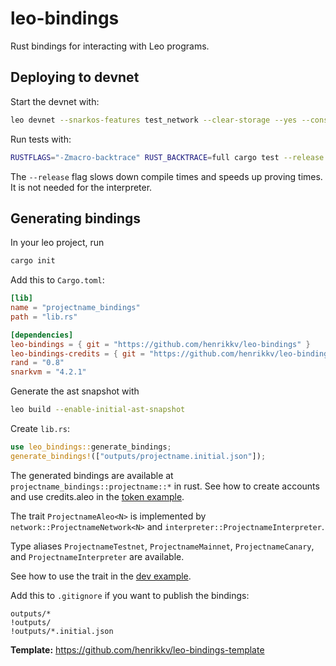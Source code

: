 # leo-bindings

Rust bindings for interacting with Leo programs.


## Deploying to devnet

Start the devnet with:
```bash
leo devnet --snarkos-features test_network --clear-storage --yes --consensus-heights 0,1,2,3,4,5,6,7,8,9 --snarkos ~/.cargo/bin/snarkos --tmux
```

Run tests with:
```bash
RUSTFLAGS="-Zmacro-backtrace" RUST_BACKTRACE=full cargo test --release -- --nocapture
```
The `--release` flag slows down compile times and speeds up proving times.
It is not needed for the interpreter.

## Generating bindings

In your leo project, run 
```bash
cargo init
```

Add this to `Cargo.toml`:
```toml
[lib]
name = "projectname_bindings"
path = "lib.rs"

[dependencies]
leo-bindings = { git = "https://github.com/henrikkv/leo-bindings" }
leo-bindings-credits = { git = "https://github.com/henrikkv/leo-bindings" }
rand = "0.8"
snarkvm = "4.2.1"
```

Generate the ast snapshot with 
```bash
leo build --enable-initial-ast-snapshot
```

Create `lib.rs`:
```rust
use leo_bindings::generate_bindings;
generate_bindings!(["outputs/projectname.initial.json"]);
```
The generated bindings are available at `projectname_bindings::projectname::*` in rust.
See how to create accounts and use credits.aleo in the [token example](examples/token/tests/simple_test.rs).


The trait `ProjectnameAleo<N>` is implemented by `network::ProjectnameNetwork<N>` and `interpreter::ProjectnameInterpreter`.

Type aliases `ProjectnameTestnet`, `ProjectnameMainnet`, `ProjectnameCanary`, and `ProjectnameInterpreter` are available.

See how to use the trait in the [dev example](examples/dev/tests/simple_test.rs).

Add this to `.gitignore` if you want to publish the bindings:
```gitignore
outputs/*
!outputs/
!outputs/*.initial.json
```

**Template:** https://github.com/henrikkv/leo-bindings-template
